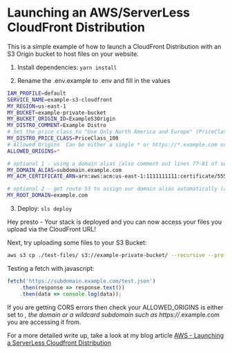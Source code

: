 # Launching an AWS/ServerLess CloudFront Distribution 

This is a simple example of how to launch a CloudFront Distribution with an S3 Origin bucket to host files on your website.

1. Install dependencies: `yarn install`

2. Rename the .env.example to .env and fill in the values

```bash
IAM_PROFILE=default
SERVICE_NAME=example-s3-cloudfront
MY_REGION=us-east-1
MY_BUCKET=example-private-bucket
MY_BUCKET_ORIGIN_ID=ExampleS3Origin
MY_DISTRO_COMMENT=Example Distro
# Set the price class to "Use Only North America and Europe" (PriceClass_200 is also europe etc, PriceClass_all is basically everywhere AWS supports)
MY_DISTRO_PRICE_CLASS=PriceClass_100 
# Allowed Origins  Can be either a single * or https://*.example.com or https://www.example.com - Read more here https://docs.aws.amazon.com/AmazonS3/latest/userguide/ManageCorsUsing.html - if you wish to use multiple then edit the serverless.yml file itself
ALLOWED_ORIGINS=*

# optional 1 - using a domain alias (also comment out lines 77-81 of serverless.yml if not using this)
MY_DOMAIN_ALIAS=subdomain.example.com
MY_ACM_CERTIFICATE_ARN=arn:aws:acm:us-east-1:1111111111:certificate/5555555-1111-2222-3333-b82099e490bd # Your SSL Cert found in https://us-east-1.console.aws.amazon.com/acm/home?region=us-east-1

# optional 2 - get route 53 to assign our domain alias automatically (also comment out lines 100-117 of serverless.yml if not using this)
MY_ROOT_DOMAIN=example.com
```

3. Deploy: `sls deploy` 

Hey presto - Your stack is deployed and you can now access your files you upload via the CloudFront URL! 

Next, try uploading some files to your S3 Bucket: 

```bash
aws s3 cp ./test-files/ s3://example-private-bucket/ --recursive --profile default --region us-east-1
```

Testing a fetch with javascript:

```javascript
fetch('https://subdomain.example.com/test.json')
	.then(response => response.text())
	.then(data => console.log(data));
```

If you are getting CORS errors then check your ALLOWED_ORIGINS is either set to *, the domain or a wildcard subdomain such as https://*.example.com you are accessing it from.

For a more detailed write up, take a look at my blog article [AWS - Launching a ServerLess Cloudfront Distribution](https://www.joemore.com/blogs/aws-launching-a-serverless-cloudfront-distribution)